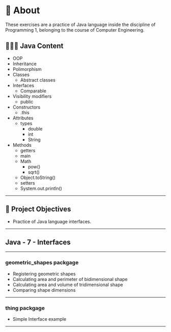 # 💬 About

These exercises are a practice of Java language inside the discipline of Programming 1, belonging to the course of Computer Engineering.

## 👨🏽‍💻 Java Content

- OOP
- Inheritance
- Polimorphism
- Classes
  - Abstract classes
- Interfaces
  - Comparable
- Visibility modifiers
  - public
- Constructors
  - .this
- Attributes
  - types
    - double
    - int
    - String
- Methods
  - getters
  - main
  - Math
    - pow()
    - sqrt()
  - Object.toString()
  - setters
  - System.out.println()

---

## 🎯 Project Objectives

- Practice of Java language interfaces.

---

## Java  - 7 - Interfaces

---

### geometric_shapes packgage

- Registering geometric shapes
- Calculating area and perimeter of bidimensional shape
- Calculating area and volume of tridimensional shape
- Comparing shape dimensions

---

### thing packgage

- Simple Interface example

---
